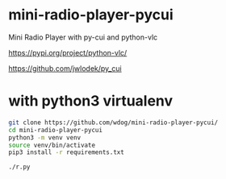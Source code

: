 # mini-radio-player-pycui
Mini Radio Player with py-cui and python-vlc

https://pypi.org/project/python-vlc/

https://github.com/jwlodek/py_cui

# with python3 virtualenv


```bash
git clone https://github.com/wdog/mini-radio-player-pycui/
cd mini-radio-player-pycui
python3 -m venv venv
source venv/bin/activate
pip3 install -r requirements.txt

./r.py
```
